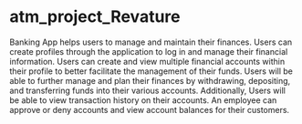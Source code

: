 # atm_project_Revature
Banking App helps users to manage and maintain their finances.
Users can create profiles through the application to log in and
manage their financial information. Users can create and view
multiple financial accounts within their profile to better facilitate
the management of their funds. Users will be able to further
manage and plan their finances by withdrawing, depositing, and
transferring funds into their various accounts. Additionally, Users
will be able to view transaction history on their accounts. An
employee can approve or deny accounts and view account balances
for their customers.
